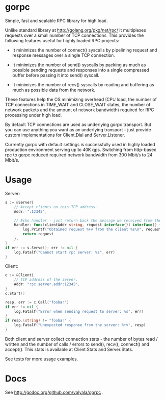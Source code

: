 gorpc
=====

Simple, fast and scalable RPC library for high load.

Unlike standard library at http://golang.org/pkg/net/rpc/ it multiplexes
requests over a small number of TCP connections. This provides the following
features useful for highly loaded RPC projects:

* It minimizes the number of connect() syscalls by pipelining request
  and response messages over a single TCP connection.

* It minimizes the number of send() syscalls by packing as much
  as possible pending requests and responses into a single compressed buffer
  before passing it into send() syscall.

* It minimizes the number of recv() syscalls by reading and buffering as much
  as possible data from the network.

These features help the OS minimizing overhead (CPU load, the number of
TCP connections in TIME_WAIT and CLOSE_WAIT states, the number of network
packets and the amount of network bandwidth) required for RPC processing under
high load.

By default TCP connections are used as underlying gorpc transport. But you can
use anything you want as an underlying transport - just provide custom
implementations for Client.Dial and Server.Listener.

Currently gorpc with default settings is successfully used in highly loaded
production environment serving up to 40K qps. Switching from http-based rpc
to gorpc reduced required network bandwidth from 300 Mbit/s to 24 Mbit/s.

Usage
=====

Server:
```go
s := &Server{
	// Accept clients on this TCP address.
	Addr: ":12345",

	// Echo handler - just return back the message we received from the client
	Handler: func(clientAddr string, request interface{}) interface{} {
		log.Printf("Obtained request %+v from the client %s\n", request, clientAddr)
		return request
	},
}
if err := s.Serve(); err != nil {
	log.Fatalf("Cannot start rpc server: %s", err)
}
```

Client:
```go
c := &Client{
	// TCP address of the server.
	Addr: "rpc.server.addr:12345",
}
c.Start()

resp, err := c.Call("foobar")
if err != nil {
	log.Fatalf("Error when sending request to server: %s", err)
}
if resp.(string) != "foobar" {
	log.Fatalf("Unexpected response from the server: %+v", resp)
}
```

Both client and server collect connection stats - the number of bytes
read / written and the number of calls / errors to send(), recv(), connect()
and accept(). This stats is available at Client.Stats and Server.Stats.

See tests for more usage examples.

Docs
====

See http://godoc.org/github.com/valyala/gorpc .
